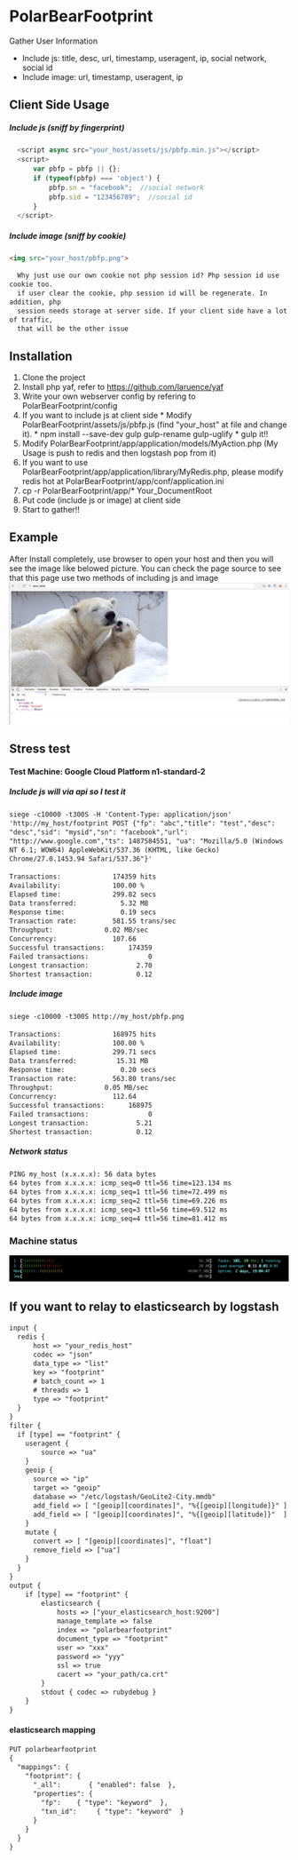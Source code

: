 # PolarBearFootprint

Gather User Information 
* Include js: title, desc, url, timestamp, useragent, ip, social network, social id
* Include image: url, timestamp, useragent, ip
  
## Client Side Usage

##### Include js (sniff by fingerprint)
```javascript
  <script async src="your_host/assets/js/pbfp.min.js"></script>
  <script>
      var pbfp = pbfp || {};
      if (typeof(pbfp) === 'object') {
          pbfp.sn = "facebook";  //social network
          pbfp.sid = "123456789";  //social id
      }
  </script>
```

##### Include image (sniff by cookie)
```html
<img src="your_host/pbfp.png">
```  
```remark  
  Why just use our own cookie not php session id? Php session id use cookie too. 
  if user clear the cookie, php session id will be regenerate. In addition, php 
  session needs storage at server side. If your client side have a lot of traffic, 
  that will be the other issue
```

## Installation
  1. Clone the project 
  2. Install php yaf, refer to https://github.com/laruence/yaf
  3. Write your own webserver config by refering to PolarBearFootprint/config
  4. If you want to include js at client side
    * Modify PolarBearFootprint/assets/js/pbfp.js (find "your_host" at file and change it).
    * npm install --save-dev gulp gulp-rename gulp-uglify
    * gulp it!!
  5. Modify PolarBearFootprint/app/application/models/MyAction.php (My Usage is push to redis and then logstash pop from it)
  6. If you want to use PolarBearFootprint/app/application/library/MyRedis.php, please modify redis hot at PolarBearFootprint/app/conf/application.ini    
  7. cp -r PolarBearFootprint/app/* Your_DocumentRoot
  8. Put code (include js or image) at client side
  9. Start to gather!!
  
## Example
  After Install completely, use browser to open your host and then you will see the image like belowed picture. You can check the page source to see that this page use two methods of including js and image
![alt tag](https://raw.githubusercontent.com/gunblues/PolarBearFootprint/master/example/example.png
)  

## Stress test
#### Test Machine: Google Cloud Platform n1-standard-2
##### Include js will via api so I test it
```report
siege -c10000 -t300S -H 'Content-Type: application/json' 'http://my_host/footprint POST {"fp": "abc","title": "test","desc": "desc","sid": "mysid","sn": "facebook","url": "http://www.google.com","ts": 1487584551, "ua": "Mozilla/5.0 (Windows NT 6.1; WOW64) AppleWebKit/537.36 (KHTML, like Gecko) Chrome/27.0.1453.94 Safari/537.36"}'

Transactions:		      174359 hits
Availability:		      100.00 %
Elapsed time:		      299.82 secs
Data transferred:	        5.32 MB
Response time:		        0.19 secs
Transaction rate:	      581.55 trans/sec
Throughput:		        0.02 MB/sec
Concurrency:		      107.66
Successful transactions:      174359
Failed transactions:	           0
Longest transaction:	        2.70
Shortest transaction:	        0.12
```

##### Include image
```report
siege -c10000 -t300S http://my_host/pbfp.png

Transactions:		      168975 hits
Availability:		      100.00 %
Elapsed time:		      299.71 secs
Data transferred:	       15.31 MB
Response time:		        0.20 secs
Transaction rate:	      563.80 trans/sec
Throughput:		        0.05 MB/sec
Concurrency:		      112.64
Successful transactions:      168975
Failed transactions:	           0
Longest transaction:	        5.21
Shortest transaction:	        0.12
```

##### Network status
```report
PING my_host (x.x.x.x): 56 data bytes
64 bytes from x.x.x.x: icmp_seq=0 ttl=56 time=123.134 ms
64 bytes from x.x.x.x: icmp_seq=1 ttl=56 time=72.499 ms
64 bytes from x.x.x.x: icmp_seq=2 ttl=56 time=69.226 ms
64 bytes from x.x.x.x: icmp_seq=3 ttl=56 time=69.512 ms
64 bytes from x.x.x.x: icmp_seq=4 ttl=56 time=81.412 ms
```

### Machine status
![alt tag](https://github.com/gunblues/PolarBearFootprint/raw/master/test/machine_status_at_stress_test.png
)

## If you want to relay to elasticsearch by logstash
```config
input {
  redis {
      host => "your_redis_host"
      codec => "json"
      data_type => "list"
      key => "footprint"
      # batch_count => 1
      # threads => 1
      type => "footprint"
  }
}
filter {
  if [type] == "footprint" {
    useragent {
        source => "ua"
    }
    geoip {
      source => "ip"
      target => "geoip"
      database => "/etc/logstash/GeoLite2-City.mmdb"
      add_field => [ "[geoip][coordinates]", "%{[geoip][longitude]}" ]
      add_field => [ "[geoip][coordinates]", "%{[geoip][latitude]}"  ]
    }
    mutate {
      convert => [ "[geoip][coordinates]", "float"]
      remove_field => ["ua"]
    }
  }
}
output {
    if [type] == "footprint" {
        elasticsearch {
            hosts => ["your_elasticsearch_host:9200"]
            manage_template => false
            index => "polarbearfootprint"
            document_type => "footprint"
            user => "xxx"
            password => "yyy"
            ssl => true
            cacert => "your_path/ca.crt"
        }
        stdout { codec => rubydebug }
    }
}
```
#### elasticsearch mapping
```mapping
PUT polarbearfootprint 
{
  "mappings": {
    "footprint": { 
      "_all":       { "enabled": false  }, 
      "properties": { 
        "fp":    { "type": "keyword"  }, 
        "txn_id":     { "type": "keyword"  }
      }
    }
  }
}
```
